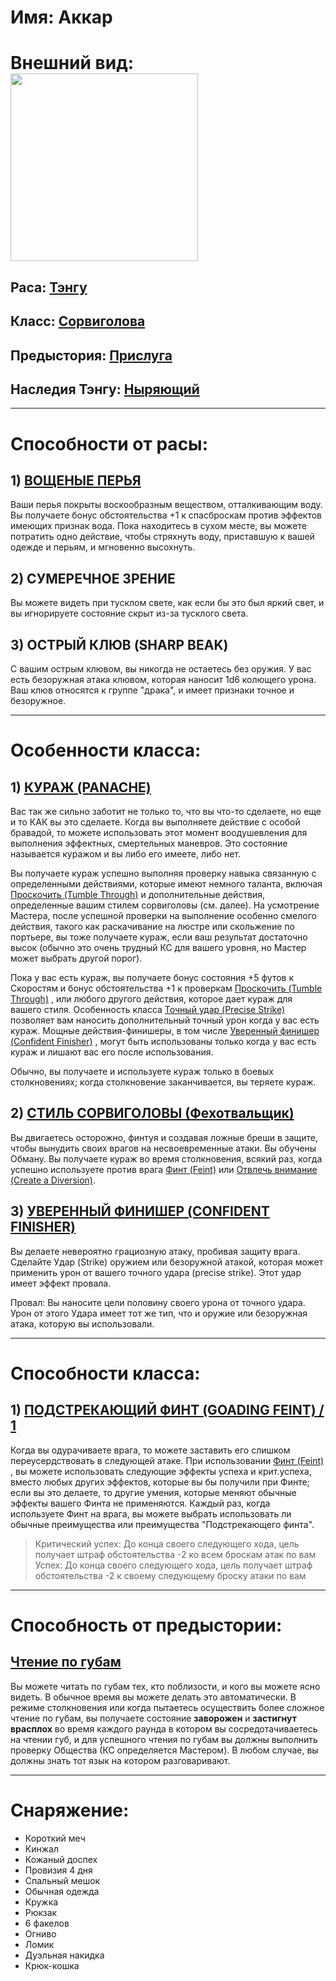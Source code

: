 # Имя: Аккар
# Внешний вид: <br><img src=https://www.worldanvil.com/uploads/images/472c8f67ffff063207fd79e59f533a4d.jpg width="300" height="300"/>
## Раса: [Тэнгу](https://pf2e-ru-translation.readthedocs.io/ru/latest/ancestries_and_backgrounds/ancestries/tengu.html#ancestry-tengu)
## Класс: [Сорвиголова](https://pf2e-ru-translation.readthedocs.io/ru/latest/classes/swashbuckler.html#ch3-classes-swashbuckler)
## Предыстория: [Прислуга](https://pf2e-ru-translation.readthedocs.io/ru/latest/ancestries_and_backgrounds/backgrounds.html#bg-servant)
## Наследия Тэнгу: [Ныряющий](https://pf2e-ru-translation.readthedocs.io/ru/latest/ancestries_and_backgrounds/ancestries/tengu.html#ancestry-heritage-tengu-wavediver)
---
# Способности от расы: 
## 1) [ВОЩЕНЫЕ ПЕРЬЯ](https://pf2e-ru-translation.readthedocs.io/ru/latest/ancestries_and_backgrounds/ancestries/tengu.html#waxed-feathers-1)
Ваши перья покрыты воскообразным веществом, отталкивающим воду. Вы получаете бонус обстоятельства +1 к спасброскам против эффектов имеющих признак вода. Пока находитесь в сухом месте, вы можете потратить одно действие, чтобы стряхнуть воду, приставшую к вашей одежде и перьям, и мгновенно высохнуть.
## 2) СУМЕРЕЧНОЕ ЗРЕНИЕ
Вы можете видеть при тусклом свете, как если бы это был яркий свет, и вы игнорируете состояние скрыт из-за тусклого света.
## 3) ОСТРЫЙ КЛЮВ (SHARP BEAK)
С вашим острым клювом, вы никогда не остаетесь без оружия. У вас есть безоружная атака клювом, которая наносит 1d6 колющего урона. Ваш клюв относятся к группе "драка", и имеет признаки точное и безоружное.

---
# Особенности класса:
## 1) [КУРАЖ (PANACHE)](https://pf2e-ru-translation.readthedocs.io/ru/latest/classes/swashbuckler.html#panache)
Вас так же сильно заботит не только то, что вы что-то сделаете, но еще и то КАК вы это сделаете. Когда вы выполняете действие с особой бравадой, то можете использовать этот момент воодушевления для выполнения эффектных, смертельных маневров. Это состояние называется куражом и вы либо его имеете, либо нет.

Вы получаете кураж успешно выполняя проверку навыка связанную с определенными действиями, которые имеют немного таланта, включая [Проскочить (Tumble Through)](https://pf2e-ru-translation.readthedocs.io/ru/latest/skills.html#skill-acrobatics-tumble-through) и дополнительные действия, определенные вашим стилем сорвиголовы (см. далее). На усмотрение Мастера, после успешной проверки на выполнение особенно смелого действия, такого как раскачивание на люстре или скольжение по портьере, вы тоже получаете кураж, если ваш результат достаточно высок (обычно это очень трудный КС для вашего уровня, но Мастер может выбрать другой порог).

Пока у вас есть кураж, вы получаете бонус состояния +5 футов к Скоростям и бонус обстоятельства +1 к проверкам [Проскочить (Tumble Through)](https://pf2e-ru-translation.readthedocs.io/ru/latest/skills.html#skill-acrobatics-tumble-through) , или любого другого действия, которое дает кураж для вашего стиля. Особенность класса [Точный удар (Precise Strike)](https://pf2e-ru-translation.readthedocs.io/ru/latest/classes/swashbuckler.html#class-feature-swashbuckler-precise-strike) позволяет вам наносить дополнительный точный урон когда у вас есть кураж. Мощные действия-финишеры, в том числе [Уверенный финишер (Confident Finisher)](https://pf2e-ru-translation.readthedocs.io/ru/latest/classes/swashbuckler.html#class-feature-swashbuckler-confident-finisher) , могут быть использованы только когда у вас есть кураж и лишают вас его после использования.

Обычно, вы получаете и используете кураж только в боевых столкновениях; когда столкновение заканчивается, вы теряете кураж.
## 2) [СТИЛЬ СОРВИГОЛОВЫ (Фехотвальщик)](https://pf2e-ru-translation.readthedocs.io/ru/latest/classes/swashbuckler.html#class-feature-swashbuckler-style-fencer)
Вы двигаетесь осторожно, финтуя и создавая ложные бреши в защите, чтобы вынудить своих врагов на несвоевременные атаки. Вы обучены Обману. Вы получаете кураж во время столкновения, всякий раз, когда успешно используете против врага [Финт (Feint)](https://pf2e-ru-translation.readthedocs.io/ru/latest/skills.html#skill-deception-feint) или [Отвлечь внимание (Create a Diversion)](https://pf2e-ru-translation.readthedocs.io/ru/latest/skills.html#skill-deception-create-a-diversion).

## 3) [УВЕРЕННЫЙ ФИНИШЕР (CONFIDENT FINISHER)](https://pf2e-ru-translation.readthedocs.io/ru/latest/classes/swashbuckler.html#confident-finisher)
Вы делаете невероятно грациозную атаку, пробивая защиту врага. Сделайте Удар (Strike) оружием или безоружной атакой, которая может применить урон от вашего точного удара (precise strike). Этот удар имеет эффект провала.

Провал: Вы наносите цели половину своего урона от точного удара. Урон от этого Удара имеет тот же тип, что и оружие или безоружная атака, которую вы использовали.

---

# Способности класса:
## 1) [ПОДСТРЕКАЮЩИЙ ФИНТ (GOADING FEINT) / 1](https://pf2e-ru-translation.readthedocs.io/ru/latest/classes/swashbuckler.html#goading-feint-1)
Когда вы одурачиваете врага, то можете заставить его слишком переусердствовать в следующей атаке. При использовании [Финт (Feint)](https://pf2e-ru-translation.readthedocs.io/ru/latest/skills.html#skill-deception-feint) , вы можете использовать следующие эффекты успеха и крит.успеха, вместо любых других эффектов, которые вы бы получили при Финте; если вы это делаете, то другие умения, которые меняют обычные эффекты вашего Финта не применяются. Каждый раз, когда используете Финт на врага, вы можете выбрать использовать ли обычные преимущества или преимущества "Подстрекающего финта".

>Критический успех: До конца своего следующего хода, цель получает штраф обстоятельства -2 ко всем броскам атак по вам<br>
Успех: До конца своего следующего хода, цель получает штраф обстоятельства -2 к своему следующему броску атаки по вам

---

# Cпособность от предыстории: 
## [Чтение по губам](https://pf2e-ru-translation.readthedocs.io/ru/latest/feats.html#read-lips-1)
Вы можете читать по губам тех, кто поблизости, и кого вы можете ясно видеть. В обычное время вы можете делать это автоматически. В режиме столкновения или когда пытаетесь осуществить более сложное чтение по губам, вы получаете состояние <b>заворожен</b> и <b>застигнут врасплох</b> во время каждого раунда в котором вы сосредотачиваетесь на чтении губ, и для успешного чтения по губам вы должны выполнить проверку Общества (КС определяется Мастером). В любом случае, вы должны знать тот язык на котором разговаривают.

---

# Снаряжение:

- Короткий меч
- Кинжал
- Кожаный доспех
- Провизия 4 дня
- Спальный мешок
- Обычная одежда
- Кружка 
- Рюкзак
- 6 факелов
- Огниво
- Ломик
- Дуэльная накидка
- Крюк-кошка
